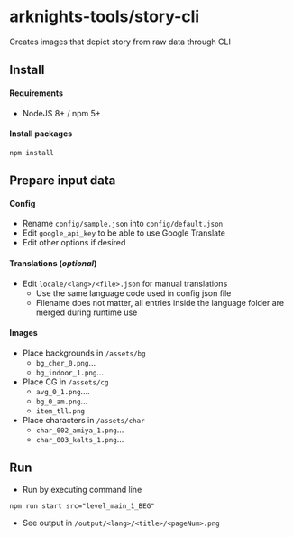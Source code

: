 # arknights-tools/story-cli

Creates images that depict story from raw data through CLI

## Install
#### Requirements
* NodeJS 8+ / npm 5+

#### Install packages
```
npm install
```

## Prepare input data
#### Config
* Rename `config/sample.json` into `config/default.json`
* Edit `google_api_key` to be able to use Google Translate
* Edit other options if desired

#### Translations (_optional_)
* Edit `locale/<lang>/<file>.json` for manual translations
  * Use the same language code used in config json file
  * Filename does not matter, all entries inside the language folder are merged during runtime use

#### Images
* Place backgrounds in `/assets/bg`
  * `bg_cher_0.png`...
  * `bg_indoor_1.png`...
* Place CG in `/assets/cg`
  * `avg_0_1.png`....
  * `bg_0_am.png`...
  * `item_tll.png`
* Place characters in `/assets/char`
  * `char_002_amiya_1.png`...
  * `char_003_kalts_1.png`...


## Run
* Run by executing command line
```
npm run start src="level_main_1_BEG"
```
* See output in `/output/<lang>/<title>/<pageNum>.png`
